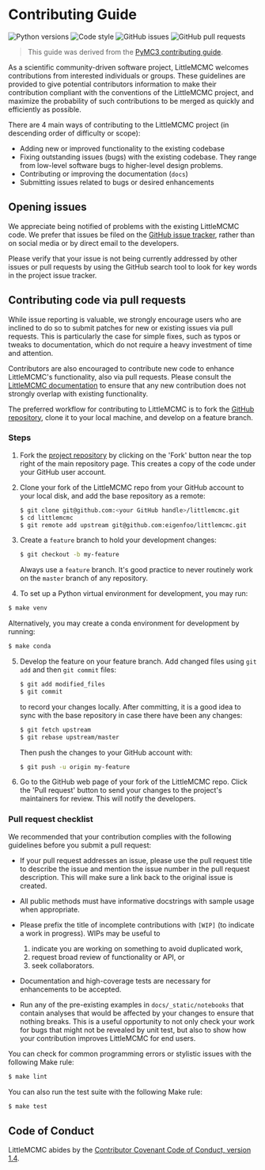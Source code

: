 # Contributing Guide

![Python versions](https://img.shields.io/badge/python-3.6%7C3.7-blue)
![Code style](https://img.shields.io/badge/style-black-black)
![GitHub issues](https://img.shields.io/github/issues/eigenfoo/littlemcmc)
![GitHub pull requests](https://img.shields.io/github/issues-pr/eigenfoo/littlemcmc)

> This guide was derived from the [PyMC3 contributing
> guide](https://github.com/pymc-devs/pymc3/blob/master/CONTRIBUTING.md).

As a scientific community-driven software project, LittleMCMC welcomes
contributions from interested individuals or groups. These guidelines are
provided to give potential contributors information to make their contribution
compliant with the conventions of the LittleMCMC project, and maximize the
probability of such contributions to be merged as quickly and efficiently as
possible.

There are 4 main ways of contributing to the LittleMCMC project (in descending
order of difficulty or scope):

* Adding new or improved functionality to the existing codebase
* Fixing outstanding issues (bugs) with the existing codebase. They range from
  low-level software bugs to higher-level design problems.
* Contributing or improving the documentation (`docs`)
* Submitting issues related to bugs or desired enhancements

## Opening issues

We appreciate being notified of problems with the existing LittleMCMC code. We
prefer that issues be filed on the [GitHub issue
tracker](https://github.com/eigenfoo/littlemcmc/issues), rather than on social
media or by direct email to the developers.

Please verify that your issue is not being currently addressed by other issues
or pull requests by using the GitHub search tool to look for key words in the
project issue tracker.

## Contributing code via pull requests

While issue reporting is valuable, we strongly encourage users who are inclined
to do so to submit patches for new or existing issues via pull requests. This is
particularly the case for simple fixes, such as typos or tweaks to
documentation, which do not require a heavy investment of time and attention.

Contributors are also encouraged to contribute new code to enhance LittleMCMC's
functionality, also via pull requests. Please consult the [LittleMCMC
documentation](https://littlemcmc.readthedocs.io) to ensure that any new
contribution does not strongly overlap with existing functionality.

The preferred workflow for contributing to LittleMCMC is to fork the [GitHub
repository](https://github.com/eigenfoo/littlemcmc/), clone it to your local
machine, and develop on a feature branch.

### Steps

1. Fork the [project repository](https://github.com/eigenfoo/littlemcmc/) by
   clicking on the 'Fork' button near the top right of the main repository page.
   This creates a copy of the code under your GitHub user account.

2. Clone your fork of the LittleMCMC repo from your GitHub account to your local
   disk, and add the base repository as a remote:

   ```bash
   $ git clone git@github.com:<your GitHub handle>/littlemcmc.git
   $ cd littlemcmc
   $ git remote add upstream git@github.com:eigenfoo/littlemcmc.git
   ```

3. Create a ``feature`` branch to hold your development changes:

   ```bash
   $ git checkout -b my-feature
   ```

   Always use a ``feature`` branch. It's good practice to never routinely work
   on the ``master`` branch of any repository.

4.  To set up a Python virtual environment for development, you may run:

   ```bash
   $ make venv
   ```

   Alternatively, you may create a conda environment for development by running:

   ```bash
   $ make conda
   ```

5. Develop the feature on your feature branch. Add changed files using ``git
   add`` and then ``git commit`` files:

   ```bash
   $ git add modified_files
   $ git commit
   ```

   to record your changes locally. After committing, it is a good idea to sync
   with the base repository in case there have been any changes:

   ```bash
   $ git fetch upstream
   $ git rebase upstream/master
   ```

   Then push the changes to your GitHub account with:

   ```bash
   $ git push -u origin my-feature
   ```

6. Go to the GitHub web page of your fork of the LittleMCMC repo. Click the
   'Pull request' button to send your changes to the project's maintainers for
   review. This will notify the developers.

### Pull request checklist

We recommended that your contribution complies with the following guidelines
before you submit a pull request:

* If your pull request addresses an issue, please use the pull request title to
  describe the issue and mention the issue number in the pull request
  description. This will make sure a link back to the original issue is created.

* All public methods must have informative docstrings with sample usage when
  appropriate.

* Please prefix the title of incomplete contributions with `[WIP]` (to indicate
  a work in progress). WIPs may be useful to
  1. indicate you are working on something to avoid duplicated work,
  1. request broad review of functionality or API, or
  1. seek collaborators.

* Documentation and high-coverage tests are necessary for enhancements to be
  accepted.

* Run any of the pre-existing examples in ``docs/_static/notebooks`` that
  contain analyses that would be affected by your changes to ensure that nothing
  breaks. This is a useful opportunity to not only check your work for bugs that
  might not be revealed by unit test, but also to show how your contribution
  improves LittleMCMC for end users.

You can check for common programming errors or stylistic issues with the
following Make rule:

  ```bash
  $ make lint
  ```

You can also run the test suite with the following Make rule:

  ```bash
  $ make test
  ```

## Code of Conduct

LittleMCMC abides by the [Contributor Covenant Code of Conduct, version
1.4](https://github.com/eigenfoo/littlemcmc/blob/master/CODE_OF_CONDUCT.md).
